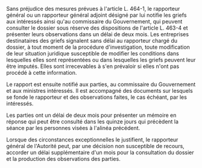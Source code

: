 Sans préjudice des mesures prévues à l'article L. 464-1, le rapporteur général ou un rapporteur général adjoint désigné par lui notifie les griefs aux intéressés ainsi qu'au commissaire du Gouvernement, qui peuvent consulter le dossier sous réserve des dispositions de l'article L. 463-4 et présenter leurs observations dans un délai de deux mois. Les entreprises destinataires des griefs signalent sans délai au rapporteur chargé du dossier, à tout moment de la procédure d'investigation, toute modification de leur situation juridique susceptible de modifier les conditions dans lesquelles elles sont représentées ou dans lesquelles les griefs peuvent leur être imputés. Elles sont irrecevables à s'en prévaloir si elles n'ont pas procédé à cette information.

Le rapport est ensuite notifié aux parties, au commissaire du Gouvernement et aux ministres intéressés. Il est accompagné des documents sur lesquels se fonde le rapporteur et des observations faites, le cas échéant, par les intéressés.

Les parties ont un délai de deux mois pour présenter un mémoire en réponse qui peut être consulté dans les quinze jours qui précèdent la séance par les personnes visées à l'alinéa précédent.

Lorsque des circonstances exceptionnelles le justifient, le rapporteur général de l'Autorité peut, par une décision non susceptible de recours, accorder un délai supplémentaire d'un mois pour la consultation du dossier et la production des observations des parties.
